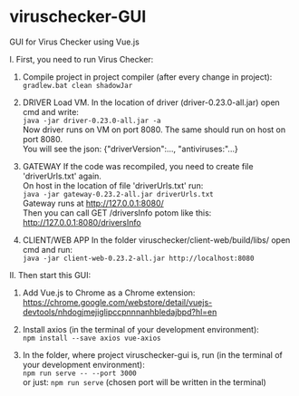 # viruschecker-GUI

GUI for Virus Checker using Vue.js

I. First, you need to run Virus Checker:

1. Compile project in project compiler (after every change in project):  
	```gradlew.bat clean shadowJar```  

2. DRIVER
Load VM. In the location of driver (driver-0.23.0-all.jar) open cmd and write:  
	```java -jar driver-0.23.0-all.jar -a```  
Now driver runs on VM on port 8080. 
The same should run on host on port 8080.  
You will see the json: {"driverVersion":..., "antiviruses:"...}  

3. GATEWAY
If the code was recompiled, you need to create file 'driverUrls.txt' again.  
On host in the location of file 'driverUrls.txt' run:  
	```java -jar gateway-0.23.2-all.jar driverUrls.txt```  
Gateway runs at http://127.0.0.1:8080/  
Then you can call GET /driversInfo potom like this: http://127.0.0.1:8080/driversInfo  

4. CLIENT/WEB APP
In the folder viruschecker/client-web/build/libs/ open cmd and run:  
	```java -jar client-web-0.23.2-all.jar http://localhost:8080```    

II. Then start this GUI:
1. Add Vue.js to Chrome as a Chrome extension:  
	https://chrome.google.com/webstore/detail/vuejs-devtools/nhdogjmejiglipccpnnnanhbledajbpd?hl=en  
  
2. Install axios (in the terminal of your development environment):  
	```npm install --save axios vue-axios```  
	
3. In the folder, where project viruschecker-gui is, run (in the terminal of your development environment):  
	```npm run serve -- --port 3000```  
	or just: ```npm run serve``` (chosen port will be written in the terminal)  